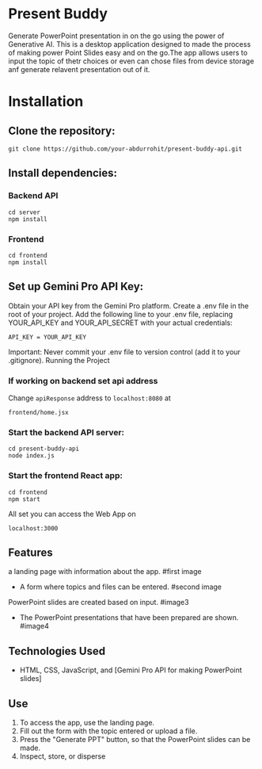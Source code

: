# Present Buddy
Generate PowerPoint presentation in on the go using the power of Generative AI.
This is a desktop application designed to made the process of making power Point Slides easy and on the go.The app allows users to input the topic of thetr choices or even can chose files from device storage anf generate relavent presentation out of it.

# Installation
## Clone the repository:
```
git clone https://github.com/your-abdurrohit/present-buddy-api.git
```

## Install dependencies:
### Backend API
```
cd server
npm install
```
### Frontend
```
cd frontend 
npm install
```

## Set up Gemini Pro API Key:

Obtain your API key from the Gemini Pro platform.
Create a .env file in the root of your project.
Add the following line to your .env file, replacing YOUR_API_KEY and YOUR_API_SECRET with your actual credentials:
```
API_KEY = YOUR_API_KEY
```
Important: Never commit your .env file to version control (add it to your .gitignore).
Running the Project

### If working on backend set api address
Change `apiResponse` address to `localhost:8080` at 
```
frontend/home.jsx
```

### Start the backend API server:

```
cd present-buddy-api 
node index.js
```

### Start the frontend React app:
```
cd frontend 
npm start
```

All set you can access the Web App on 
```
localhost:3000
```
## Features

a landing page with information about the app.
#first image 
- A form where topics and files can be entered.
#second image 

PowerPoint slides are created based on input.
#image3

- The PowerPoint presentations that have been prepared are shown.
#image4

## Technologies Used

- HTML, CSS, JavaScript, and [Gemini Pro API for making PowerPoint slides]

## Use

1. To access the app, use the landing page.
2. Fill out the form with the topic entered or upload a file.
3. Press the "Generate PPT" button, so that the PowerPoint slides can be made.
4. Inspect, store, or disperse
